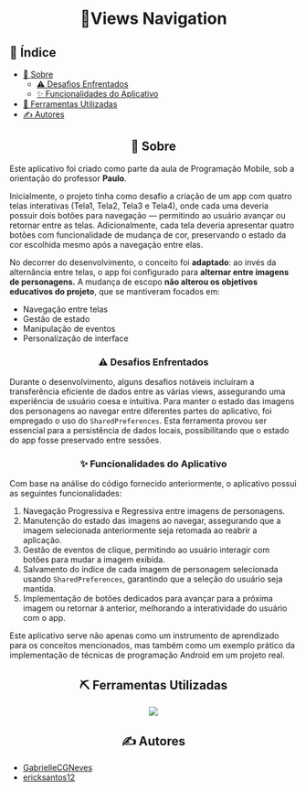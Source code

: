 <h1 align="center">📱Views Navigation</h1>

## 📝 Índice
- [🧐 Sobre](#-sobre)
  - [⚠ Desafios Enfrentados](#-desafios-enfrentados)
  - [✨ Funcionalidades do Aplicativo](#-funcionalidades-do-aplicativo)
- [🧐 Ferramentas Utilizadas](#-ferramentas-utilizadas)
- [✍️ Autores](#-autores)


<h2 align=center>🧐 Sobre</h2>

Este aplicativo foi criado como parte da aula de Programação Mobile, sob a orientação do professor **Paulo**. 

Inicialmente, o projeto tinha como desafio a criação de um app com quatro telas interativas (Tela1, Tela2, Tela3 e Tela4), onde cada uma deveria possuir dois botões para navegação — permitindo ao usuário avançar ou retornar entre as telas. Adicionalmente, cada tela deveria apresentar quatro botões com funcionalidade de mudança de cor, preservando o estado da cor escolhida mesmo após a navegação entre elas. 

No decorrer do desenvolvimento, o conceito foi **adaptado**: ao invés da alternância entre telas, o app foi configurado para **alternar entre imagens de personagens.** A mudança de escopo **não alterou os objetivos educativos do projeto**, que se mantiveram focados em:

- Navegação entre telas
- Gestão de estado
- Manipulação de eventos
- Personalização de interface

<h3 align=center>⚠ Desafios Enfrentados</h3>

Durante o desenvolvimento, alguns desafios notáveis incluíram a transferência eficiente de dados entre as várias views, assegurando uma experiência de usuário coesa e intuitiva. Para manter o estado das imagens dos personagens ao navegar entre diferentes partes do aplicativo, foi empregado o uso do `SharedPreferences`. Esta ferramenta provou ser essencial para a persistência de dados locais, possibilitando que o estado do app fosse preservado entre sessões.

<h3 align=center>✨ Funcionalidades do Aplicativo</h3>

Com base na análise do código fornecido anteriormente, o aplicativo possui as seguintes funcionalidades:

1. Navegação Progressiva e Regressiva entre imagens de personagens.
2. Manutenção do estado das imagens ao navegar, assegurando que a imagem selecionada anteriormente seja retomada ao reabrir a aplicação.
3. Gestão de eventos de clique, permitindo ao usuário interagir com botões para mudar a imagem exibida.
4. Salvamento do índice de cada imagem de personagem selecionada usando `SharedPreferences`, garantindo que a seleção do usuário seja mantida.
5. Implementação de botões dedicados para avançar para a próxima imagem ou retornar à anterior, melhorando a interatividade do usuário com o app.

Este aplicativo serve não apenas como um instrumento de aprendizado para os conceitos mencionados, mas também como um exemplo prático da implementação de técnicas de programação Android em um projeto real.

<h2 align=center>⛏️ Ferramentas Utilizadas</h2>
<div align=center>
<a href="https://skillicons.dev"><img src="https://skillicons.dev/icons?i=androidstudio,java,github,git"></a>
</div>

<h2 align=center>✍️ Autores</h2>

- [GabrielleCGNeves](https://github.com/GabrielleCGNeves)
- [ericksantos12](https://github.com/ericksantos12)



